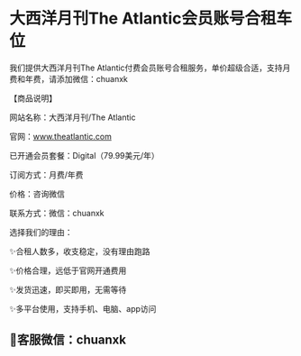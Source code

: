 # 大西洋月刊The Atlantic会员账号合租车位

我们提供大西洋月刊The Atlantic付费会员账号合租服务，单价超级合适，支持月费和年费，请添加微信：chuanxk

【商品说明】

网站名称：大西洋月刊/The Atlantic

官网：www.theatlantic.com

已开通会员套餐：Digital（79.99美元/年）

订阅方式：月费/年费

价格：咨询微信

联系方式：微信：chuanxk

选择我们的理由：

✨合租人数多，收支稳定，没有理由跑路

✨价格合理，远低于官网开通费用

✨发货迅速，即买即用，无需等待

✨多平台使用，支持手机、电脑、app访问


## 🎉客服微信：chuanxk
